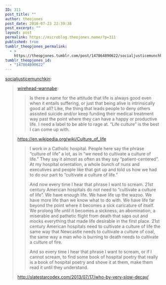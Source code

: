 ```yaml
---
ID: 311
post_title: ""
author: theojones
post_date: 2016-07-23 22:39:38
post_excerpt: ""
layout: post
permalink: https://microblog.theojones.name/?p=311
published: true
tumblr_theopjones_permalink:
  - >
    https://theopjones.tumblr.com/post/147864890622/socialjusticemunchkin-wirehead-wannabe-is
tumblr_theopjones_id:
  - "147864890622"
---
```

<p><a class="tumblr_blog" href="http://socialjusticemunchkin.tumblr.com/post/147864472830">socialjusticemunchkin</a>:</p>
<blockquote>
<p><a class="tumblr_blog" href="http://wirehead-wannabe.tumblr.com/post/147863181590">wirehead-wannabe</a>:</p>
<blockquote>
<p>Is there a name for the attitude that life is always good even when it entails suffering, or just that being alive is intrinsically good at all? Like, the thing that leads people to deny others assisted suicide and/or keep funding their medical treatment way past the point where they can have a happy or productive life. I need a label to be able to rage at. “Life culture” is the best I can come up with.</p>
</blockquote>
<p><a href="https://en.wikipedia.org/wiki/Culture_of_life">https://en.wikipedia.org/wiki/Culture_of_life</a><br /></p>
<blockquote>
<p>I work in a Catholic hospital. People here say the phrase “culture of life” a lot, as in “we need to cultivate a culture of life.” They say it almost as often as they say “patient-centered”. At my hospital orientation, a whole bunch of nuns and executives and people like that got up and told us how we had to do our part to “cultivate a culture of life.”</p>
<p>And now every time I hear that phrase I want to scream. 21st century American hospitals do not need to “cultivate a culture of life”. We have enough life. We have life up the wazoo. We have more life than we know what to do with. We have life far beyond the point where it becomes a sick caricature of itself. We prolong life until it becomes a sickness, an abomination, a miserable and pathetic flight from death that saps out and mocks everything that made life desirable in the first place. 21st century American hospitals need to cultivate a culture of life the same way that Newcastle needs to cultivate a culture of coal, the same way a man who is burning to death needs to cultivate a culture of fire.</p>
<p>And so every time I hear that phrase I want to scream, or if I cannot scream, to find some book of hospital poetry that really is a book of hospital poetry and shove it at them, make them read it until they understand.</p>
</blockquote>
<p><a href="http://slatestarcodex.com/2013/07/17/who-by-very-slow-decay/">http://slatestarcodex.com/2013/07/17/who-by-very-slow-decay/</a><br /></p>
</blockquote>